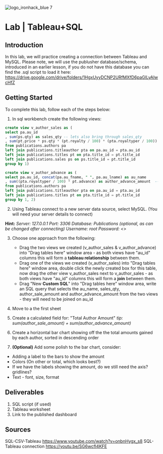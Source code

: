 ![logo_ironhack_blue 7](https://user-images.githubusercontent.com/23629340/40541063-a07a0a8a-601a-11e8-91b5-2f13e4e6b441.png)

# Lab | Tableau+SQL

## Introduction

In this lab, we will practice creating a connection between Tableau and MySQL. Please note, we will use the publusher database/schema, introduced in an earlier lesson, if you do not have this database you can find the .sql script to load it here:
https://drive.google.com/drive/folders/1HgxUyyDCNP2URfMXfD6paGlLyAIwcHfZ



## Getting Started

To complete this lab, follow each of the steps below:

1. In sql workbench create the following views:

```sql
create view v_author_sales as (
select pa.au_id
, sum(ps.qty) as sales_qty -- lets also bring through sales_qty
, sum(pt.price * ps.qty * (pt.royalty / 100) * (pta.royaltyper / 100)) as author_sale_amount -- title price * sales quantity * royalty per author * royalty per author : summed to create gain through sales
from publications.authors pa
left join publications.titleauthor pta on pa.au_id = pta.au_id
left join publications.titles pt on pta.title_id = pt.title_id
left join publications.sales ps on ps.title_id = pt.title_id
group by 1)
```
 
```sql
create view v_author_advance as (
select pa.au_id, concat(pa.au_fname, " ", pa.au_lname) as au_name
, sum((pta.royaltyper / 100) * pt.advance) as author_advance_amount  -- royaltyper(author) is a percentage in integer format so we divide by 100 and multiply by the advance to get that authors share of the advance, we sum to total these advances
from publications.authors pa
left join publications.titleauthor pta on pa.au_id = pta.au_id
left join publications.titles pt on pta.title_id = pt.title_id
group by 1, 2)
```

 
2. Using Tableau connect to a new server data source, select MySQL. (You will need your server details to connect)

__Hint:__
_Server: 127.0.0.1
Port: 3306
Database: Publications (optional, as can be changed after connecting)
Username: root
Password: <<your MySQL server root password>>_

3. Choose one approach from the following:
   - Drag the two views we created (v_author_sales & v_author_advance) into "Drag tables here" window area - as both views have "au_id" columns this will form a **tableau relationship** between them.
   - Drag one of the views we created (v_author_sales) into "Drag tables here" window area, double click the newly created box for this table, now drag the other view v_author_sales next to v_author_sales  - as both views have "au_id" columns this will form a **join** between them.
   - Drag "New **Custom SQL**" into "Drag tables here" window area, write an SQL query that selects the au_name, sales_qty, author_sale_amount and author_advance_amount from the two views - they will need to be joined on au_id

4. Move to a the first sheet
5. Create a calculated field for: "Total Author Amount"  _tip: sum(author_sale_amount) + sum(author_advance_amount)_
6. Create a horizontal bar chart showing off the the total amounts gained by each author, sorted in descending order
7. **(Optional)** Add some polish to the bar chart, consider:
  - Adding a label to the bars to show the amount
  - Colors (On other or total, which looks best?)
  - If we have the labels showing the amount, do we still need the axis? gridlines?
  - Text - font, size, format

## Deliverables
1. SQL script (if used)
2. Tableau worksheet
3. Link to the published dashboard

## Sources
SQL-CSV-Tableau https://www.youtube.com/watch?v=onbnHygx_s8
SQL-Tableau connection https://youtu.be/SG6wcfI4KFE
